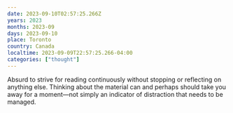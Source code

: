 ```yaml
---
date: 2023-09-10T02:57:25.266Z
years: 2023
months: 2023-09
days: 2023-09-10
place: Toronto
country: Canada
localtime: 2023-09-09T22:57:25.266-04:00
categories: ["thought"]
---
```

Absurd to strive for reading continuously without stopping or reflecting on anything else. Thinking about the material can and perhaps should take you away for a moment—not simply an indicator of distraction that needs to be managed.
